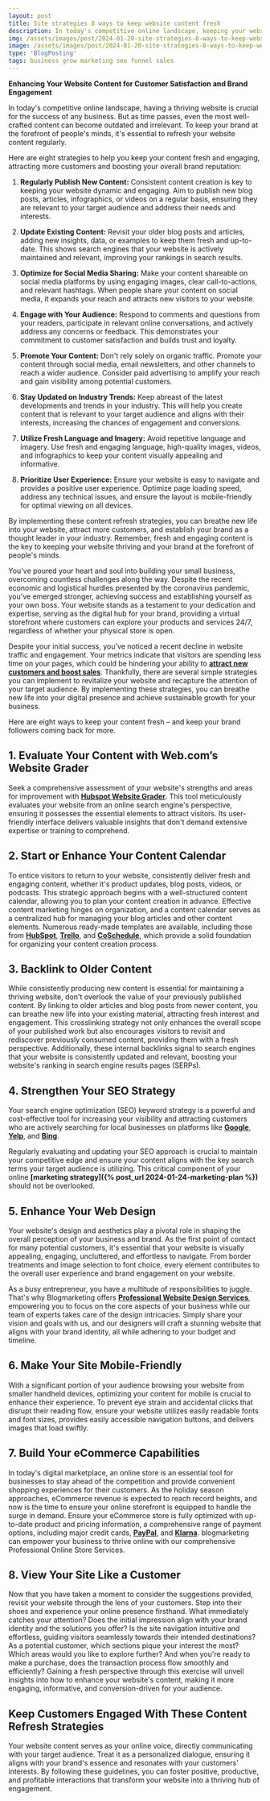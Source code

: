 ```yaml
---
layout: post
title: Site strategies 8 ways to keep website content fresh
description: In today's competitive online landscape, keeping your website content fresh and relevant is essential for attracting and retaining visitors. When your content is stale, it sends a signal to search engines that your website is no longer active or up-to-date. This can lead to lower rankings in search results, which in turn can reduce your website's visibility and traffic 
img: /assets/images/post/2024-01-20-site-strategies-8-ways-to-keep-website-content-freshs/site-strategies-8-ways-to-keep-website-content-freshs.jpg
image: /assets/images/post/2024-01-20-site-strategies-8-ways-to-keep-website-content-freshs/site-strategies-8-ways-to-keep-website-content-freshs.jpg
type: 'BlogPosting'
tags: business grow marketing seo funnel sales
---
```


**Enhancing Your Website Content for Customer Satisfaction and Brand Engagement**

In today's competitive online landscape, having a thriving website is crucial for the success of any business. But as time passes, even the most well-crafted content can become outdated and irrelevant. To keep your brand at the forefront of people's minds, it's essential to refresh your website content regularly.

Here are eight strategies to help you keep your content fresh and engaging, attracting more customers and boosting your overall brand reputation:

1. **Regularly Publish New Content:** Consistent content creation is key to keeping your website dynamic and engaging. Aim to publish new blog posts, articles, infographics, or videos on a regular basis, ensuring they are relevant to your target audience and address their needs and interests.

2. **Update Existing Content:** Revisit your older blog posts and articles, adding new insights, data, or examples to keep them fresh and up-to-date. This shows search engines that your website is actively maintained and relevant, improving your rankings in search results.

3. **Optimize for Social Media Sharing:** Make your content shareable on social media platforms by using engaging images, clear call-to-actions, and relevant hashtags. When people share your content on social media, it expands your reach and attracts new visitors to your website.

4. **Engage with Your Audience:** Respond to comments and questions from your readers, participate in relevant online conversations, and actively address any concerns or feedback. This demonstrates your commitment to customer satisfaction and builds trust and loyalty.

5. **Promote Your Content:** Don't rely solely on organic traffic. Promote your content through social media, email newsletters, and other channels to reach a wider audience. Consider paid advertising to amplify your reach and gain visibility among potential customers.

6. **Stay Updated on Industry Trends:** Keep abreast of the latest developments and trends in your industry. This will help you create content that is relevant to your target audience and aligns with their interests, increasing the chances of engagement and conversions.

7. **Utilize Fresh Language and Imagery:** Avoid repetitive language and imagery. Use fresh and engaging language, high-quality images, videos, and infographics to keep your content visually appealing and informative.

8. **Prioritize User Experience:** Ensure your website is easy to navigate and provides a positive user experience. Optimize page loading speed, address any technical issues, and ensure the layout is mobile-friendly for optimal viewing on all devices.

By implementing these content refresh strategies, you can breathe new life into your website, attract more customers, and establish your brand as a thought leader in your industry. Remember, fresh and engaging content is the key to keeping your website thriving and your brand at the forefront of people's minds.

You've poured your heart and soul into building your small business, overcoming countless challenges along the way. Despite the recent economic and logistical hurdles presented by the coronavirus pandemic, you've emerged stronger, achieving success and establishing yourself as your own boss. Your website stands as a testament to your dedication and expertise, serving as the digital hub for your brand, providing a virtual storefront where customers can explore your products and services 24/7, regardless of whether your physical store is open.

Despite your initial success, you've noticed a recent decline in website traffic and engagement. Your metrics indicate that visitors are spending less time on your pages, which could be hindering your ability to **[attract new customers and boost sales](https://blog.hubspot.com/sales/lucrative-ecommerce-niches)**. Thankfully, there are several simple strategies you can implement to revitalize your website and recapture the attention of your target audience. By implementing these strategies, you can breathe new life into your digital presence and achieve sustainable growth for your business.

Here are eight ways to keep your content fresh – and keep your brand followers coming back for more.

## 1. Evaluate Your Content with Web.com’s Website Grader

Seek a comprehensive assessment of your website's strengths and areas for improvement with **[Hubspot Website Grader](https://website.grader.com/)**. This tool meticulously evaluates your website from an online search engine's perspective, ensuring it possesses the essential elements to attract visitors. Its user-friendly interface delivers valuable insights that don't demand extensive expertise or training to comprehend.

## 2. Start or Enhance Your Content Calendar

To entice visitors to return to your website, consistently deliver fresh and engaging content, whether it's product updates, blog posts, videos, or podcasts. This strategic approach begins with a well-structured content calendar, allowing you to plan your content creation in advance. Effective content marketing hinges on organization, and a content calendar serves as a centralized hub for managing your blog articles and other content elements. Numerous ready-made templates are available, including those from **[HubSpot](https://offers.hubspot.com/editorial-calendar-templates)**, **[Trello](https://trello.com/b/PnZ5qd78/editorial-calendar-template-trello-for-content-creators)**, and **[CoSchedule](https://coschedule.com/content-marketing/content-calendar/content-calendar-template)**, which provide a solid foundation for organizing your content creation process.

## 3. Backlink to Older Content

While consistently producing new content is essential for maintaining a thriving website, don't overlook the value of your previously published content. By linking to older articles and blog posts from newer content, you can breathe new life into your existing material, attracting fresh interest and engagement. This crosslinking strategy not only enhances the overall scope of your published work but also encourages visitors to revisit and rediscover previously consumed content, providing them with a fresh perspective. Additionally, these internal backlinks signal to search engines that your website is consistently updated and relevant, boosting your website's ranking in search engine results pages (SERPs).

## 4. Strengthen Your SEO Strategy

Your search engine optimization (SEO) keyword strategy is a powerful and cost-effective tool for increasing your visibility and attracting customers who are actively searching for local businesses on platforms like **[Google](https://www.google.com/)**, **[Yelp](https://www.yelp.com/)**, and **[Bing](https://www.bing.com/)**. 

Regularly evaluating and updating your SEO approach is crucial to maintain your competitive edge and ensure your content aligns with the key search terms your target audience is utilizing. This critical component of your online **[marketing strategy]({% post_url 2024-01-24-marketing-plan %})** should not be overlooked.

## 5. Enhance Your Web Design

Your website's design and aesthetics play a pivotal role in shaping the overall perception of your business and brand. As the first point of contact for many potential customers, it's essential that your website is visually appealing, engaging, uncluttered, and effortless to navigate. From border treatments and image selection to font choice, every element contributes to the overall user experience and brand engagement on your website. 

As a busy entrepreneur, you have a multitude of responsibilities to juggle. That's why Blogmarketing offers **[Professional Website Design Services](https://www.fiverr.com/officialtrento/design-redesign-develop-a-business-website-with-html-css)**, empowering you to focus on the core aspects of your business while our team of experts takes care of the design intricacies. Simply share your vision and goals with us, and our designers will craft a stunning website that aligns with your brand identity, all while adhering to your budget and timeline.

## 6. Make Your Site Mobile-Friendly

With a significant portion of your audience browsing your website from smaller handheld devices, optimizing your content for mobile is crucial to enhance their experience. To prevent eye strain and accidental clicks that disrupt their reading flow, ensure your website utilizes easily readable fonts and font sizes, provides easily accessible navigation buttons, and delivers images that load swiftly.

## 7. Build Your eCommerce Capabilities

In today's digital marketplace, an online store is an essential tool for businesses to stay ahead of the competition and provide convenient shopping experiences for their customers. As the holiday season approaches, eCommerce revenue is expected to reach record heights, and now is the time to ensure your online storefront is equipped to handle the surge in demand. Ensure your eCommerce store is fully optimized with up-to-date product and pricing information, a comprehensive range of payment options, including major credit cards, **[PayPal](https://www.paypal.com/us/home)**, and **[Klarna](https://www.klarna.com/us/)**. blogmarketing can empower your business to thrive online with our comprehensive Professional Online Store Services.

## 8. View Your Site Like a Customer

Now that you have taken a moment to consider the suggestions provided, revisit your website through the lens of your customers. Step into their shoes and experience your online presence firsthand. What immediately catches your attention? Does the initial impression align with your brand identity and the solutions you offer? Is the site navigation intuitive and effortless, guiding visitors seamlessly towards their intended destinations? As a potential customer, which sections pique your interest the most? Which areas would you like to explore further? And when you're ready to make a purchase, does the transaction process flow smoothly and efficiently? Gaining a fresh perspective through this exercise will unveil insights into how to enhance your website's content, making it more engaging, informative, and conversion-driven for your audience.

## Keep Customers Engaged With These Content Refresh Strategies

Your website content serves as your online voice, directly communicating with your target audience. Treat it as a personalized dialogue, ensuring it aligns with your brand's essence and resonates with your customers' interests. By following these guidelines, you can foster positive, productive, and profitable interactions that transform your website into a thriving hub of engagement.